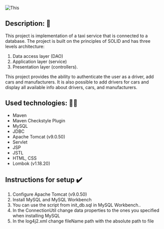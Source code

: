 ![This](https://st2.depositphotos.com/10376142/44704/v/600/depositphotos_447041804-stock-video-yellow-taxi-car-icon-isolated.jpg)


## Description: :oncoming_taxi:
This project is implementation of a taxi service that is connected to a database. The project is built on the principles
of SOLID and has three levels architecture:

1. Data access layer (DAO) 
2. Application layer (service)
3. Presentation layer (controllers).

This project provides the ability to authenticate the user as a driver, add cars and manufacturers. It is
also possible to add drivers for cars and display all available info about drivers, cars, and manufacturers.

## Used technologies: :technologist:
- Maven
- Maven Checkstyle Plugin
- MySQL
- JDBC
- Apache Tomcat (v9.0.50)
- Servlet
- JSP
- JSTL
- HTML, CSS
- Lombok (v1.18.20)

## Instructions for setup :heavy_check_mark:
1. Configure Apache Tomcat (v9.0.50)
2. Install MySQL and MySQL Workbench
3. You can use the script from init_db.sql in MySQL Workbench..
4. In the ConnectionUtil change data properties to the ones you
specified when installing MySQL
5. In the log4j2.xml change fileName path with the absolute path to file
